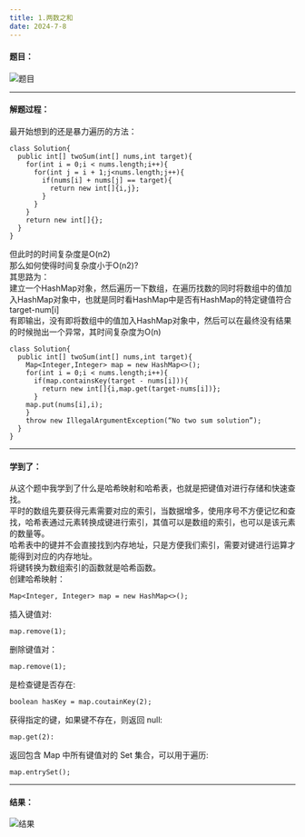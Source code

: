 ```yaml
---
title: 1.两数之和
date: 2024-7-8
---
```


#### 题目：
![题目](https://github.com/user-attachments/assets/8bd1c076-322c-4b08-a506-57c1fd7f9ce0)

---

#### 解题过程：
最开始想到的还是暴力遍历的方法：  
```
class Solution{
  public int[] twoSum(int[] nums,int target){
    for(int i = 0;i < nums.length;i++){
      for(int j = i + 1;j<nums.length;j++){
        if(nums[i] + nums[j] == target){
          return new int[]{i,j};
        }
      }
    }
    return new int[]{};
  }
}
```
但此时的时间复杂度是O(n2)  
那么如何使得时间复杂度小于O(n2)?  
其思路为：  
建立一个HashMap对象，然后遍历一下数组，在遍历找数的同时将数组中的值加入HashMap对象中，也就是同时看HashMap中是否有HashMap的特定键值符合target-num[i]  
有即输出，没有即将数组中的值加入HashMap对象中，然后可以在最终没有结果的时候抛出一个异常，其时间复杂度为O(n)
```
class Solution{
  public int[] twoSum(int[] nums,int target){
    Map<Integer,Integer> map = new HashMap<>();
    for(int i = 0;i < nums.length;i++){
      if(map.containsKey(target - nums[i])){
        return new int[]{i,map.get(target-nums[i])};
      }
    map.put(nums[i],i);
    }
    throw new IllegalArgumentException(“No two sum solution”);
  }
}
```

---
  #### 学到了：
从这个题中我学到了什么是哈希映射和哈希表，也就是把键值对进行存储和快速查找。  
平时的数组先要获得元素需要对应的索引，当数据增多，使用序号不方便记忆和查找，哈希表通过元素转换成键进行索引，其值可以是数组的索引，也可以是该元素的数量等。  
哈希表中的键并不会直接找到内存地址，只是方便我们索引，需要对键进行运算才能得到对应的内存地址。  
将键转换为数组索引的函数就是哈希函数。  
创建哈希映射：  
```
Map<Integer, Integer> map = new HashMap<>();
```
插入键值对:  
```
map.remove(1);
```
删除键值对：
```
map.remove(1);
```
是检查键是否存在:
```
boolean hasKey = map.coutainKey(2);
```
获得指定的键，如果键不存在，则返回 null:  
```
map.get(2):
```
返回包含 Map 中所有键值对的 Set 集合，可以用于遍历:  
```
map.entrySet();
```

---
#### 结果：  
![结果](https://github.com/user-attachments/assets/02770aaa-e2d8-4856-8a98-2e95bb4eea49)
